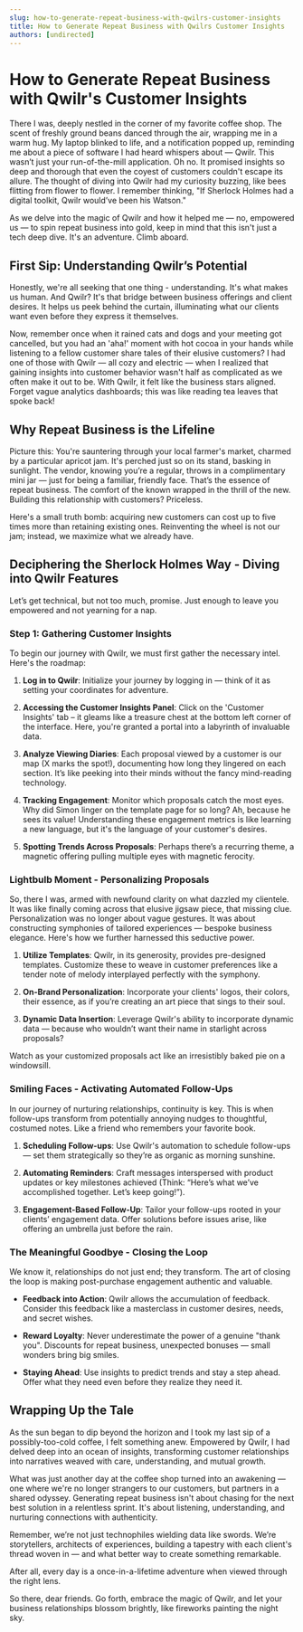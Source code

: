 ```yaml
---
slug: how-to-generate-repeat-business-with-qwilrs-customer-insights
title: How to Generate Repeat Business with Qwilrs Customer Insights
authors: [undirected]
---
```



# How to Generate Repeat Business with Qwilr's Customer Insights

There I was, deeply nestled in the corner of my favorite coffee shop. The scent of freshly ground beans danced through the air, wrapping me in a warm hug. My laptop blinked to life, and a notification popped up, reminding me about a piece of software I had heard whispers about — Qwilr. This wasn’t just your run-of-the-mill application. Oh no. It promised insights so deep and thorough that even the coyest of customers couldn't escape its allure. The thought of diving into Qwilr had my curiosity buzzing, like bees flitting from flower to flower. I remember thinking, "If Sherlock Holmes had a digital toolkit, Qwilr would’ve been his Watson." 

As we delve into the magic of Qwilr and how it helped me — no, empowered us — to spin repeat business into gold, keep in mind that this isn't just a tech deep dive. It's an adventure. Climb aboard.

## First Sip: Understanding Qwilr’s Potential

Honestly, we're all seeking that one thing - understanding. It's what makes us human. And Qwilr? It's that bridge between business offerings and client desires. It helps us peek behind the curtain, illuminating what our clients want even before they express it themselves. 

Now, remember once when it rained cats and dogs and your meeting got cancelled, but you had an 'aha!' moment with hot cocoa in your hands while listening to a fellow customer share tales of their elusive customers? I had one of those with Qwilr — all cozy and electric — when I realized that gaining insights into customer behavior wasn't half as complicated as we often make it out to be. With Qwilr, it felt like the business stars aligned. Forget vague analytics dashboards; this was like reading tea leaves that spoke back!

## Why Repeat Business is the Lifeline

Picture this: You're sauntering through your local farmer's market, charmed by a particular apricot jam. It's perched just so on its stand, basking in sunlight. The vendor, knowing you’re a regular, throws in a complimentary mini jar — just for being a familiar, friendly face. That’s the essence of repeat business. The comfort of the known wrapped in the thrill of the new. Building this relationship with customers? Priceless.

Here's a small truth bomb: acquiring new customers can cost up to five times more than retaining existing ones. Reinventing the wheel is not our jam; instead, we maximize what we already have.

## Deciphering the Sherlock Holmes Way - Diving into Qwilr Features

Let’s get technical, but not too much, promise. Just enough to leave you empowered and not yearning for a nap.

### Step 1: Gathering Customer Insights

To begin our journey with Qwilr, we must first gather the necessary intel. Here's the roadmap:

1. **Log in to Qwilr**: Initialize your journey by logging in — think of it as setting your coordinates for adventure. 

2. **Accessing the Customer Insights Panel**: Click on the 'Customer Insights' tab – it gleams like a treasure chest at the bottom left corner of the interface. Here, you're granted a portal into a labyrinth of invaluable data. 

3. **Analyze Viewing Diaries**: Each proposal viewed by a customer is our map (X marks the spot!), documenting how long they lingered on each section. It’s like peeking into their minds without the fancy mind-reading technology.

4. **Tracking Engagement**: Monitor which proposals catch the most eyes. Why did Simon linger on the template page for so long? Ah, because he sees its value! Understanding these engagement metrics is like learning a new language, but it's the language of your customer's desires.

5. **Spotting Trends Across Proposals**: Perhaps there’s a recurring theme, a magnetic offering pulling multiple eyes with magnetic ferocity. 

### Lightbulb Moment - Personalizing Proposals

So, there I was, armed with newfound clarity on what dazzled my clientele. It was like finally coming across that elusive jigsaw piece, that missing clue. Personalization was no longer about vague gestures. It was about constructing symphonies of tailored experiences — bespoke business elegance. Here's how we further harnessed this seductive power.

1. **Utilize Templates**: Qwilr, in its generosity, provides pre-designed templates. Customize these to weave in customer preferences like a tender note of melody interplayed perfectly with the symphony.

2. **On-Brand Personalization**: Incorporate your clients' logos, their colors, their essence, as if you’re creating an art piece that sings to their soul.

3. **Dynamic Data Insertion**: Leverage Qwilr's ability to incorporate dynamic data — because who wouldn’t want their name in starlight across proposals?

Watch as your customized proposals act like an irresistibly baked pie on a windowsill.

### Smiling Faces - Activating Automated Follow-Ups

In our journey of nurturing relationships, continuity is key. This is when follow-ups transform from potentially annoying nudges to thoughtful, costumed notes. Like a friend who remembers your favorite book.

1. **Scheduling Follow-ups**: Use Qwilr's automation to schedule follow-ups — set them strategically so they’re as organic as morning sunshine.

2. **Automating Reminders**: Craft messages interspersed with product updates or key milestones achieved (Think: “Here’s what we’ve accomplished together. Let’s keep going!”).

3. **Engagement-Based Follow-Up**: Tailor your follow-ups rooted in your clients’ engagement data. Offer solutions before issues arise, like offering an umbrella just before the rain.

### The Meaningful Goodbye - Closing the Loop

We know it, relationships do not just end; they transform. The art of closing the loop is making post-purchase engagement authentic and valuable.

- **Feedback into Action**: Qwilr allows the accumulation of feedback. Consider this feedback like a masterclass in customer desires, needs, and secret wishes. 

- **Reward Loyalty**: Never underestimate the power of a genuine "thank you". Discounts for repeat business, unexpected bonuses — small wonders bring big smiles.

- **Staying Ahead**: Use insights to predict trends and stay a step ahead. Offer what they need even before they realize they need it.

## Wrapping Up the Tale

As the sun began to dip beyond the horizon and I took my last sip of a possibly-too-cold coffee, I felt something anew. Empowered by Qwilr, I had delved deep into an ocean of insights, transforming customer relationships into narratives weaved with care, understanding, and mutual growth.

What was just another day at the coffee shop turned into an awakening — one where we're no longer strangers to our customers, but partners in a shared odyssey. Generating repeat business isn't about chasing for the next best solution in a relentless sprint. It's about listening, understanding, and nurturing connections with authenticity.

Remember, we’re not just technophiles wielding data like swords. We’re storytellers, architects of experiences, building a tapestry with each client's thread woven in — and what better way to create something remarkable.

After all, every day is a once-in-a-lifetime adventure when viewed through the right lens.

So there, dear friends. Go forth, embrace the magic of Qwilr, and let your business relationships blossom brightly, like fireworks painting the night sky.